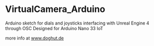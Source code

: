 # VirtualCamera_Arduino
Arduino sketch for dials and joysticks interfacing with Unreal Engine 4 through OSC
Designed for Arduino Nano 33 IoT


more info at www.doghut.de
